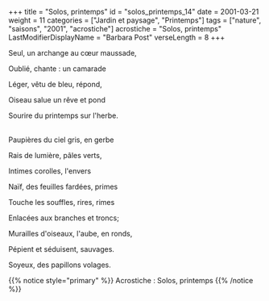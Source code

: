 +++
title = "Solos, printemps"
id = "solos_printemps_14"
date = 2001-03-21
weight = 11
categories = ["Jardin et paysage", "Printemps"]
tags = ["nature", "saisons", "2001", "acrostiche"]
acrostiche = "Solos, printemps"
LastModifierDisplayName = "Barbara Post"
verseLength = 8
+++

Seul, un archange au cœur maussade,

Oublié, chante : un camarade

Léger, vêtu de bleu, répond,

Oiseau salue un rêve et pond

Sourire du printemps sur l'herbe.

 \
Paupières du ciel gris, en gerbe

Rais de lumière, pâles verts,

Intimes corolles, l'envers

Naïf, des feuilles fardées, primes

Touche les souffles, rires, rimes

Enlacées aux branches et troncs;

Murailles d'oiseaux, l'aube, en ronds,

Pépient et séduisent, sauvages.

Soyeux, des papillons volages.

{{% notice style="primary" %}}
Acrostiche : Solos, printemps
{{% /notice %}}
